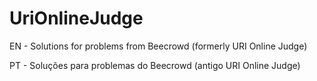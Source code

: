 # UriOnlineJudge
EN - Solutions for problems from Beecrowd (formerly URI Online Judge)

PT - Soluções para problemas do Beecrowd (antigo URI Online Judge)
